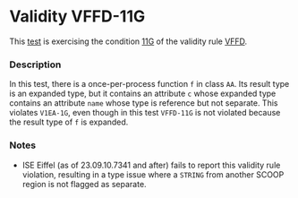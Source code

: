 # Validity VFFD-11G

This [test](.) is exercising the condition [11G](../Readme.md) of the validity rule [VFFD](../../vffd/Readme.md).

### Description

In this test, there is a once-per-process function `f` in class `AA`. Its result type is an expanded type, but it contains an attribute `c` whose expanded type contains an attribute `name` whose type is reference but not separate. This violates `V1EA-1G`, even though in this test `VFFD-11G` is not violated because the result type of `f` is expanded.

### Notes

* ISE Eiffel (as of 23.09.10.7341 and after) fails to report this validity rule violation, resulting in a type issue where a `STRING` from another SCOOP region is not flagged as separate.
